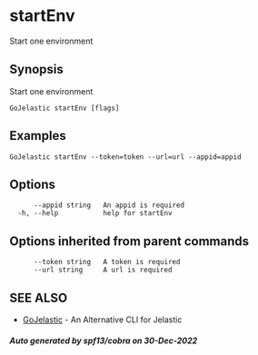 #  startEnv

Start one environment

## Synopsis

Start one environment

```
GoJelastic startEnv [flags]
```

## Examples

```
GoJelastic startEnv --token=token --url=url --appid=appid
```

## Options

```
      --appid string   An appid is required
  -h, --help           help for startEnv
```

## Options inherited from parent commands

```
      --token string   A token is required
      --url string     A url is required
```

## SEE ALSO

* [GoJelastic](GoJelastic.md)	 - An Alternative CLI for Jelastic

##### Auto generated by spf13/cobra on 30-Dec-2022
